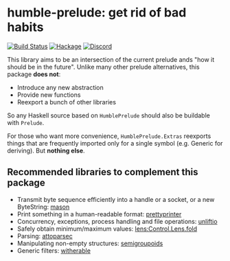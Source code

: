 humble-prelude: get rid of bad habits
====

[![Build Status](https://travis-ci.org/fumieval/humble-prelude.svg?branch=master)](https://travis-ci.org/fumieval/humble-prelude)
[![Hackage](https://img.shields.io/hackage/v/humble-prelude.svg)](https://hackage.haskell.org/package/humble-prelude)
[![Discord](https://img.shields.io/discord/664807830116892674?color=%237095ec&label=Discord&style=plastic)](https://discord.gg/DG93Tgs)

This library aims to be an intersection of the current prelude ands "how it should be in the future". Unlike many other prelude alternatives, this package __does not__:

* Introduce any new abstraction
* Provide new functions
* Reexport a bunch of other libraries

So any Haskell source based on `HumblePrelude` should also be buildable with `Prelude`.

For those who want more convenience, `HumblePrelude.Extras` reexports things that are frequently imported only for a single symbol (e.g. Generic for deriving). But __nothing else__.

Recommended libraries to complement this package
----

* Transmit byte sequence efficiently into a handle or a socket, or a new ByteString: [mason](https://hackage.haskell.org/package/mason)
* Print something in a human-readable format: [prettyprinter](https://hackage.haskell.org/package/prettyprinter)
* Concurrency, exceptions, process handling and file operations: [unliftio](https://hackage.haskell.org/package/unliftio)
* Safely obtain minimum/maximum values: [lens:Control.Lens.fold](http://hackage.haskell.org/package/lens-4.18.1/docs/Control-Lens-Fold.html#v:minimumOf)
* Parsing: [attoparsec](https://hackage.haskell.org/package/attoparsec)
* Manipulating non-empty structures: [semigroupoids](http://hackage.haskell.org/package/semigroupoids)
* Generic filters: [witherable](https://hackage.haskell.org/package/witherable)